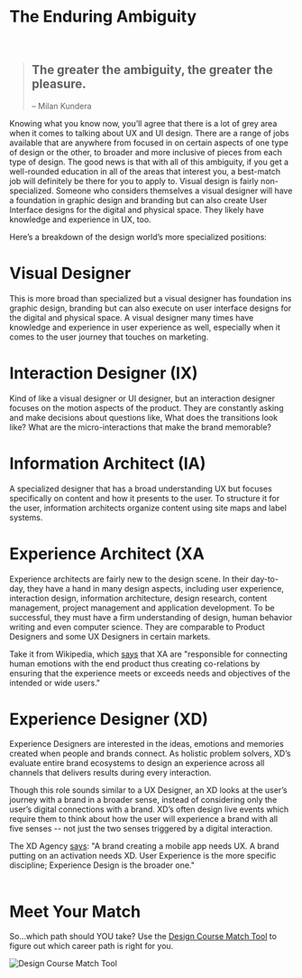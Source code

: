 # The Enduring Ambiguity
<br>

> ## The greater the ambiguity, the greater the pleasure.
> – Milan Kundera


Knowing what you know now, you’ll agree that there is a lot of grey area when it comes to talking about UX and UI design. There are a range of jobs available that are anywhere from focused in on certain aspects of one type of design or the other, to broader and more inclusive of pieces from each type of design. The good news is that with all of this ambiguity, if you get a well-rounded education in all of the areas that interest you, a best-match job will definitely be there for you to apply to.
Visual design is fairly non-specialized. Someone who considers themselves a visual designer will have a foundation in graphic design and branding but can also create User Interface designs for the digital and physical space. They likely have knowledge and experience in UX, too. 

Here’s a breakdown of the design world’s more specialized positions: 


# Visual Designer 

This is more broad than specialized but a visual designer has foundation ins graphic design, branding but can also execute on user interface designs for the digital and physical space. A visual designer many times have knowledge and experience in user experience as well, especially when it comes to the user journey that touches on marketing.

# Interaction Designer (IX) 

Kind of like a visual designer or UI designer, but an interaction designer focuses on the motion aspects of the product. They are constantly asking and make decisions about questions like, What does the transitions look like? What are the micro-interactions that make the brand memorable?

# Information Architect (IA) 

A specialized designer that has a broad understanding UX but focuses specifically on content and how it presents to the user. To structure it for the user, information architects organize content using site maps and label systems. 

# Experience Architect (XA 

Experience architects are fairly new to the design scene. In their day-to-day, they have a hand in many design aspects, including user experience, interaction design, information architecture, design research, content management, project management and application development. To be successful, they must have a firm understanding of design, human behavior writing and even computer science. They are comparable to Product Designers and some UX Designers in certain markets. 

Take it from Wikipedia, which [says](https://www.wikiwand.com/en/Experience_architecture) that XA are "responsible for connecting human emotions with the end product thus creating co-relations by ensuring that the experience meets or exceeds needs and objectives of the intended or wide users." 

# Experience Designer (XD) 

Experience Designers are interested in the ideas, emotions and memories created when people and brands connect. As holistic problem solvers, XD’s evaluate entire brand ecosystems to design an experience across all channels that delivers results during every interaction. 

Though this role sounds similar to a UX Designer, an XD looks at the user’s journey with a brand in a broader sense, instead of considering only the user’s digital connections with a brand. XD’s often design live events which require them to think about how the user will experience a brand with all five senses -- not just the two senses triggered by a digital interaction.

The XD Agency [says](https://xdagency.com/ux-vs-xd/): "A brand creating a mobile app needs UX. A brand putting on an activation needs XD. User Experience is the more specific discipline; Experience Design is the broader one." 
<br><br>


# Meet Your Match
So…which path should YOU take? Use the [Design Course Match Tool](https://theflatironschool.typeform.com/to/FpxjnA) to figure out which career path is right for you.

![Design Course Match Tool](http://jancyliu.com/Design-Course-Match-Tool-CTA.jpg "Design Course Match Tool")


